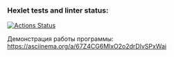 ### Hexlet tests and linter status:
[![Actions Status](https://github.com/DanatN5/python-project-50/actions/workflows/hexlet-check.yml/badge.svg)](https://github.com/DanatN5/python-project-50/actions)

Демонстрация работы программы:
 https://asciinema.org/a/67Z4CG6MlxO2o2drDlvSPxWai
